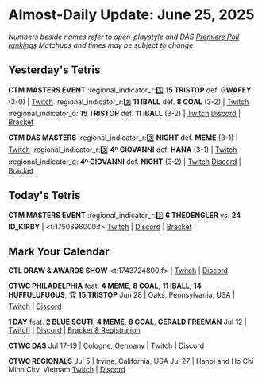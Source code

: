 # Almost-Daily Update: June 25, 2025
*Numbers beside names refer to open-playstyle and DAS [Premiere Poll rankings](https://premierepoll.wordpress.com/)*
*Matchups and times may be subject to change*

## Yesterday's Tetris
**CTM MASTERS EVENT**
:regional_indicator_r::three:  **15 TRISTOP** def. **GWAFEY** (3-0)  |  [Twitch](https://www.twitch.tv/videos/2494892028?t=00h23m03s)
:regional_indicator_r::three:  **11 IBALL** def. **8 COAL** (3-2)  |  [Twitch](https://www.twitch.tv/videos/2494892028?t=00h55m12s)
:regional_indicator_q:  **15 TRISTOP** def. **11 IBALL** (3-2)  |  [Twitch](https://www.twitch.tv/videos/2494892028?t=01h56m57s)
[Discord](https://go.ctm.gg/discord)  |  [Bracket](https://go.ctm.gg/event/ctm-june-2025/masters-event/)

**CTM DAS MASTERS**
:regional_indicator_r::three:  **NIGHT** def. **MEME** (3-1)  |  [Twitch](https://www.twitch.tv/videos/2494744356?t=00h30m06s)
:regional_indicator_r::three:  **4ᴰ GIOVANNI** def. **HANA** (3-1)  |  [Twitch](https://www.twitch.tv/videos/2494744356?t=01h11m40s)
:regional_indicator_q:  **4ᴰ GIOVANNI** def. **NIGHT** (3-2)  |  [Twitch](https://www.twitch.tv/videos/2494744356?t=01h51m54s)
[Discord](https://go.ctm.gg/discord)  |  [Bracket](https://go.ctm.gg/event/ctm-das-masters-june-2025/das-masters/)

## Today's Tetris
**CTM MASTERS EVENT**
:regional_indicator_r::three:  **6 THEDENGLER** vs. **24 ID_KIRBY**  |  <t:1750896000:f>
[Twitch](https://twitch.tv/monthlytetris)  |  [Discord](https://go.ctm.gg/discord)  |  [Bracket](https://go.ctm.gg/event/ctm-june-2025/masters-event/)

## Mark Your Calendar
**CTL DRAW & AWARDS SHOW**
<t:1743724800:f>  |  [Twitch](https://twitch.tv/classictetrisleague)  |  [Discord](https://tinyurl.com/classictetrisleague)

**CTWC PHILADELPHIA**
feat. **4 MEME**, **8 COAL**, **11 IBALL**, **14 HUFFULUFUGUS**, :trophy: **15 TRISTOP**
Jun 28  |  Oaks, Pennsylvania, USA  |  [Twitch](https://www.twitch.tv/classictetris)  |  [Discord](https://tinyurl.com/ctwcdiscord)

**1 DAY**
feat. **2 BLUE SCUTI**, **4 MEME**, **8 COAL**, **GERALD FREEMAN**
Jul 12  |  [Twitch](https://twitch.tv/pumpyheart)  |  [Discord](https://discord.gg/MPKaJAZ9YE)  |  [Bracket & Registration](https://start.gg/1-day)

**CTWC DAS**
Jul 17-19  |  Cologne, Germany  |  [Twitch](https://www.twitch.tv/classictetris)  |  [Discord](https://tinyurl.com/ctwcdiscord)

**CTWC REGIONALS**
Jul 5  |  Irvine, California, USA
Jul 27  |  Hanoi and Ho Chi Minh City, Vietnam
[Twitch](https://www.twitch.tv/classictetris)  |  [Discord](https://tinyurl.com/ctwcdiscord)